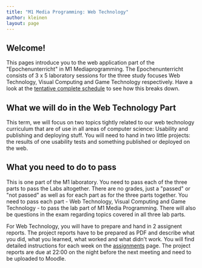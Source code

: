 ```yaml
---
title: "M1 Media Programming: Web Technology"
author: kleinen
layout: page
---
```


## Welcome!

This pages introduce you to the web application part of the "Epochenunterricht" in M1 Mediaprogramming.
The Epochenunterricht consists of 3 x 5 laboratory sessions for the three study focuses Web Technology,
Visual Computing and Game Technology respectively. Have a look at the [tentative complete schedule](complete-schedule) to
see how this breaks down.

## What we will do in the Web Technology Part

This term, we will focus on two topics tightly related to our web technology curriculum that are of use in all areas of computer science: Usability and publishing and deploying stuff.
You will need to hand in two little projects: the results of one usability tests and something published or deployed on the web.

## What you need to do to pass

This is one part of the M1 laboratory. You need to pass each of the three parts to pass the Labs altogether. There are no grades,
just a "passed" or "not passed" as well as for each part as for the three parts together. You need to pass
each part - Web Technology, Visual Computing and Game Technology - to pass the lab part of M1 Media Programming.
There will also be questions in the exam regarding topics covered in all three lab parts.

For Web Technology, you will have to prepare and hand in 2 assignent reports. The project reports have to be prepared as PDF and describe what you did, what you learned, what worked and
what didn't work. You will find detailed instructions for each week on the [assignments](assignments) page.
The project reports are due at 22:00 on the night before the next meeting and need to be uploaded to Moodle.
